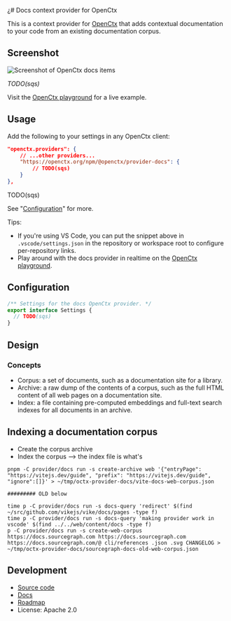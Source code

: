 ¿# Docs context provider for OpenCtx

This is a context provider for [OpenCtx](https://openctx.org) that adds contextual documentation to your code from an existing documentation corpus.

## Screenshot

![Screenshot of OpenCtx docs items](<TODO(sqs)>)

_TODO(sqs)_

Visit the [OpenCtx playground](https://openctx.org/playground) for a live example.

## Usage

Add the following to your settings in any OpenCtx client:

```json
"openctx.providers": {
    // ...other providers...
    "https://openctx.org/npm/@openctx/provider-docs": {
        // TODO(sqs)
    }
},
```

TODO(sqs)

See "[Configuration](#configuration)" for more.

Tips:

- If you're using VS Code, you can put the snippet above in `.vscode/settings.json` in the repository or workspace root to configure per-repository links.
- Play around with the docs provider in realtime on the [OpenCtx playground](https://openctx.org/playground).

## Configuration

<!-- Keep in sync with index.ts -->

```typescript
/** Settings for the docs OpenCtx provider. */
export interface Settings {
  // TODO(sqs)
}
```

## Design

### Concepts

- Corpus: a set of documents, such as a documentation site for a library.
- Archive: a raw dump of the contents of a corpus, such as the full HTML content of all web pages on a documentation site.
- Index: a file containing pre-computed embeddings and full-text search indexes for all documents in an archive.

## Indexing a documentation corpus

- Create the corpus archive
- Index the corpus --> the index file is what's

```
pnpm -C provider/docs run -s create-archive web '{"entryPage": "https://vitejs.dev/guide", "prefix": "https://vitejs.dev/guide", "ignore":[]}' > ~/tmp/octx-provider-docs/vite-docs-web-corpus.json

######### OLD below

time p -C provider/docs run -s docs-query 'redirect' $(find ~/src/github.com/vikejs/vike/docs/pages -type f)
time p -C provider/docs run -s docs-query 'making provider work in vscode' $(find ../../web/content/docs -type f)
p -C provider/docs run -s create-web-corpus https://docs.sourcegraph.com https://docs.sourcegraph.com https://docs.sourcegraph.com/@ cli/references .json .svg CHANGELOG > ~/tmp/octx-provider-docs/sourcegraph-docs-old-web-corpus.json
```

## Development

- [Source code](https://sourcegraph.com/github.com/sourcegraph/openctx/-/tree/provider/docs)
- [Docs](https://openctx.org/docs/providers/docs)
- [Roadmap](https://github.com/sourcegraph/openctx/issues/11)
- License: Apache 2.0

